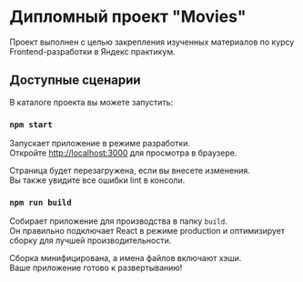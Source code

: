 # Дипломный проект "Movies"
Проект выполнен с целью закрепления изученных материалов по курсу Frontend-разработки в Яндекс  практикум.

## Доступные сценарии
В каталоге проекта вы можете запустить:

### `npm start`

Запускает приложение в режиме разработки.\
Откройте [http://localhost:3000](http://localhost:3000) для просмотра в браузере.

Страница будет перезагружена, если вы внесете изменения.\
Вы также увидите все ошибки lint в консоли.

### `npm run build`

Собирает приложение для производства в папку `build`.\
Он правильно подключает React в режиме production и оптимизирует сборку для лучшей производительности.

Сборка минифицирована, а имена файлов включают хэши.\
Ваше приложение готово к развертыванию!
